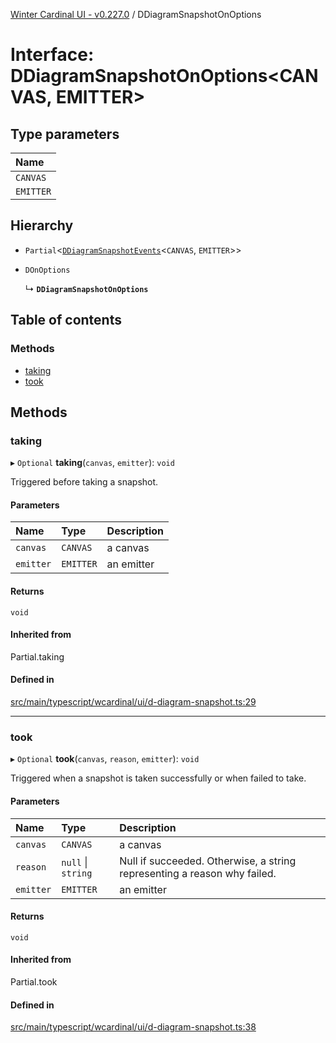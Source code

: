[Winter Cardinal UI - v0.227.0](../index.md) / DDiagramSnapshotOnOptions

# Interface: DDiagramSnapshotOnOptions<CANVAS, EMITTER\>

## Type parameters

| Name |
| :------ |
| `CANVAS` |
| `EMITTER` |

## Hierarchy

- `Partial`<[`DDiagramSnapshotEvents`](DDiagramSnapshotEvents.md)<`CANVAS`, `EMITTER`\>\>

- `DOnOptions`

  ↳ **`DDiagramSnapshotOnOptions`**

## Table of contents

### Methods

- [taking](DDiagramSnapshotOnOptions.md#taking)
- [took](DDiagramSnapshotOnOptions.md#took)

## Methods

### taking

▸ `Optional` **taking**(`canvas`, `emitter`): `void`

Triggered before taking a snapshot.

#### Parameters

| Name | Type | Description |
| :------ | :------ | :------ |
| `canvas` | `CANVAS` | a canvas |
| `emitter` | `EMITTER` | an emitter |

#### Returns

`void`

#### Inherited from

Partial.taking

#### Defined in

[src/main/typescript/wcardinal/ui/d-diagram-snapshot.ts:29](https://github.com/winter-cardinal/winter-cardinal-ui/blob/v0.227.0/src/main/typescript/wcardinal/ui/d-diagram-snapshot.ts#L29)

___

### took

▸ `Optional` **took**(`canvas`, `reason`, `emitter`): `void`

Triggered when a snapshot is taken successfully or when failed to take.

#### Parameters

| Name | Type | Description |
| :------ | :------ | :------ |
| `canvas` | `CANVAS` | a canvas |
| `reason` | ``null`` \| `string` | Null if succeeded. Otherwise, a string representing a reason why failed. |
| `emitter` | `EMITTER` | an emitter |

#### Returns

`void`

#### Inherited from

Partial.took

#### Defined in

[src/main/typescript/wcardinal/ui/d-diagram-snapshot.ts:38](https://github.com/winter-cardinal/winter-cardinal-ui/blob/v0.227.0/src/main/typescript/wcardinal/ui/d-diagram-snapshot.ts#L38)
